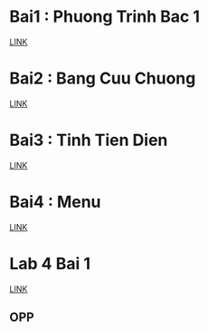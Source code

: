 <h1> Bai1 : Phuong Trinh Bac 1 </h1>
<a href="https://github.com/FASTTRACKSE/FTJD1803/blob/master/Quang%20Hieu/HelloJava/src/Phuongtrinhbac1.java"> LINK </a>
<h1> Bai2 : Bang Cuu Chuong </h1>
<a href="ttps://github.com/FASTTRACKSE/FTJD1803/blob/master/Quang%20Hieu/HelloJava/src/Bangcuuchuong.java"> LINK </a>
<h1> Bai3 : Tinh Tien Dien </h1>
<a href="https://github.com/FASTTRACKSE/FTJD1803/blob/master/Quang%20Hieu/HelloJava/src/TinhTienDien.java"> LINK </a>
<h1> Bai4 : Menu </h1>
<a href="https://github.com/FASTTRACKSE/FTJD1803/blob/master/Quang%20Hieu/HelloJava/src/Menu.java"> LINK </a>
<h1> Lab 4 Bai 1 </h1>
<a href="https://github.com/FASTTRACKSE/FTJD1803/tree/master/Quang%20Hieu/HelloJava/src/Hinh"> LINK </a>
<h2> OPP </h2>  
